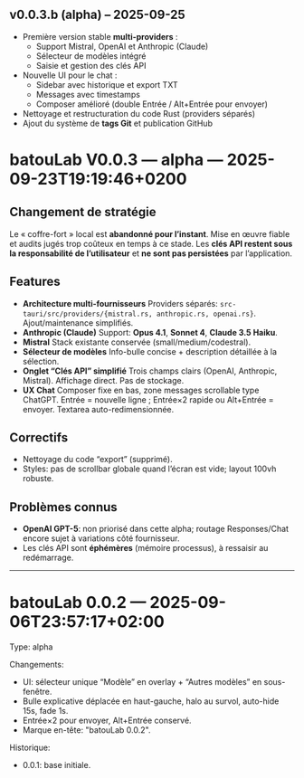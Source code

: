 ## v0.0.3.b (alpha) – 2025-09-25
- Première version stable **multi-providers** :
  - Support Mistral, OpenAI et Anthropic (Claude)
  - Sélecteur de modèles intégré
  - Saisie et gestion des clés API
- Nouvelle UI pour le chat :
  - Sidebar avec historique et export TXT
  - Messages avec timestamps
  - Composer amélioré (double Entrée / Alt+Entrée pour envoyer)
- Nettoyage et restructuration du code Rust (providers séparés)
- Ajout du système de **tags Git** et publication GitHub


# batouLab V0.0.3 — alpha — 2025-09-23T19:19:46+0200

## Changement de stratégie
Le « coffre-fort » local est **abandonné pour l’instant**. Mise en œuvre fiable et audits jugés trop coûteux en temps à ce stade.
Les **clés API restent sous la responsabilité de l’utilisateur** et **ne sont pas persistées** par l’application.

## Features
- **Architecture multi-fournisseurs**
  Providers séparés: `src-tauri/src/providers/{mistral.rs, anthropic.rs, openai.rs}`. Ajout/maintenance simplifiés.
- **Anthropic (Claude)**
  Support: **Opus 4.1**, **Sonnet 4**, **Claude 3.5 Haiku**.
- **Mistral**
  Stack existante conservée (small/medium/codestral).
- **Sélecteur de modèles**
  Info-bulle concise + description détaillée à la sélection.
- **Onglet “Clés API” simplifié**
  Trois champs clairs (OpenAI, Anthropic, Mistral). Affichage direct. Pas de stockage.
- **UX Chat**
  Composer fixe en bas, zone messages scrollable type ChatGPT.
  Entrée = nouvelle ligne ; Entrée×2 rapide ou Alt+Entrée = envoyer.
  Textarea auto-redimensionnée.

## Correctifs
- Nettoyage du code “export” (supprimé).
- Styles: pas de scrollbar globale quand l’écran est vide; layout 100vh robuste.

## Problèmes connus
- **OpenAI GPT-5**: non priorisé dans cette alpha; routage Responses/Chat encore sujet à variations côté fournisseur.
- Les clés API sont **éphémères** (mémoire processus), à ressaisir au redémarrage.

---
# batouLab 0.0.2 — 2025-09-06T23:57:17+02:00

Type: alpha

Changements:
- UI: sélecteur unique “Modèle” en overlay + “Autres modèles” en sous-fenêtre.
- Bulle explicative déplacée en haut-gauche, halo au survol, auto-hide 15s, fade 1s.
- Entrée×2 pour envoyer, Alt+Entrée conservé.
- Marque en-tête: "batouLab 0.0.2".

Historique:
- 0.0.1: base initiale.

